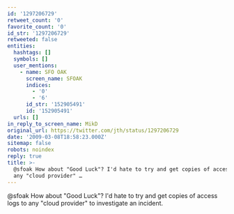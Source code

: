 ```yaml
---
id: '1297206729'
retweet_count: '0'
favorite_count: '0'
id_str: '1297206729'
retweeted: false
entities:
  hashtags: []
  symbols: []
  user_mentions:
    - name: SFO OAK
      screen_name: SFOAK
      indices:
        - '0'
        - '6'
      id_str: '152905491'
      id: '152905491'
  urls: []
in_reply_to_screen_name: MikD
original_url: https://twitter.com/jth/status/1297206729
date: '2009-03-08T18:58:23.000Z'
sitemap: false
robots: noindex
reply: true
title: >-
  @sfoak How about "Good Luck"? I'd hate to try and get copies of access logs to
  any "cloud provider" …
---
```


@sfoak How about "Good Luck"? I'd hate to try and get copies of access logs to any "cloud provider" to investigate an incident.
